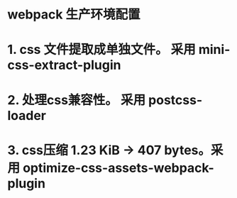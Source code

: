 # webpack 生产环境配置

# 1. css 文件提取成单独文件。 采用 mini-css-extract-plugin
# 2. 处理css兼容性。 采用 postcss-loader
# 3. css压缩 1.23 KiB -> 407 bytes。采用 optimize-css-assets-webpack-plugin
